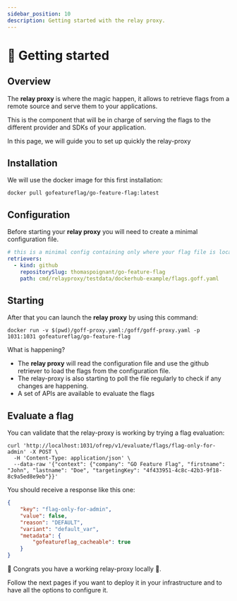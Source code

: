 ```yaml
---
sidebar_position: 10
description: Getting started with the relay proxy.
---
```


# 🏁 Getting started

## Overview
The **relay proxy** is where the magic happen, it allows to retrieve flags from a remote source and serve them to your applications.

This is the component that will be in charge of serving the flags to the different provider and SDKs of your application.

In this page, we will guide you to set up quickly the relay-proxy

## Installation

We will use the docker image for this first installation:

```shell
docker pull gofeatureflag/go-feature-flag:latest
```

## Configuration

Before starting your **relay proxy** you will need to create a minimal configuration file.  

```yaml title="goff-proxy.yaml"
# this is a minimal config containing only where your flag file is located 
retrievers:
  - kind: github
    repositorySlug: thomaspoignant/go-feature-flag
    path: cmd/relayproxy/testdata/dockerhub-example/flags.goff.yaml
```

## Starting
After that you can launch the **relay proxy** by using this command:
```shell
docker run -v $(pwd)/goff-proxy.yaml:/goff/goff-proxy.yaml -p 1031:1031 gofeatureflag/go-feature-flag
```

What is happening?
- The **relay proxy** will read the configuration file and use the github retriever to load the flags from the configuration file.
- The relay-proxy is also starting to poll the file regularly to check if any changes are happening.
- A set of APIs are available to evaluate the flags

## Evaluate a flag
You can validate that the relay-proxy is working by trying a flag evaluation:

```shell
curl 'http://localhost:1031/ofrep/v1/evaluate/flags/flag-only-for-admin' -X POST \
  -H 'Content-Type: application/json' \
  --data-raw '{"context": {"company": "GO Feature Flag", "firstname": "John", "lastname": "Doe", "targetingKey": "4f433951-4c8c-42b3-9f18-8c9a5ed8e9eb"}}'
```

You should receive a response like this one:
```json
{
    "key": "flag-only-for-admin",
    "value": false,
    "reason": "DEFAULT",
    "variant": "default_var",
    "metadata": {
        "gofeatureflag_cacheable": true
    }
}
```

🎉 Congrats you have a working relay-proxy locally 🎉.

Follow the next pages if you want to deploy it in your infrastructure and to have all the options to configure it.

